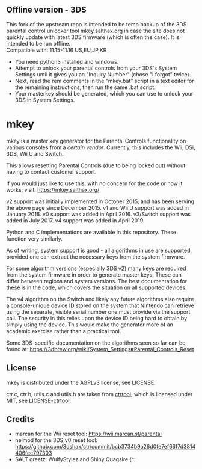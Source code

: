 ## Offline version - 3DS
This fork of the upstream repo is intended to be temp backup of the 3DS parental control unlocker tool mkey.salthax.org in case the site does not quickly update with latest 3DS firmware (which is often the case). It is intended to be run offline. </br>
Compatible with: 11.15-11.16 US,EU,JP,KR</br>
- You need python3 installed and windows. 
- Attempt to unlock your parental controls from your 3DS's System Settings until it gives you an "Inquiry Number" (chose "I forgot" twice).
- Next, read the rem comments in the "mkey.bat" script in a text editor for the remaining instructions, then run the same .bat script. 
- Your masterkey should be generated, which you can use to unlock your 3DS in System Settings.

mkey
====
mkey is a master key generator for the Parental Controls functionality on various consoles from a *certain vendor*. Currently, this includes the Wii, DSi, 3DS, Wii U and Switch.

This allows resetting Parental Controls (due to being locked out) without having to contact customer support.

If you would just like to **use** this, with no concern for the code or how it works, visit: https://mkey.salthax.org/

v2 support was initially implemented in October 2015, and has been serving the above page since December 2015. v1 and Wii U support was added in January 2016. v0 support was added in April 2016. v3/Switch support was added in July 2017. v4 support was added in April 2019.

Python and C implementations are available in this repository. These function very similarly.

As of writing, system support is good - all algorithms in use are supported, provided one can extract the necessary keys from the system firmware.

For some algorithm versions (especially 3DS v2) many keys are required from the system firmware in order to generate master keys. These can differ between regions and system versions. The best documentation for these is in the code, which covers the situation on all supported devices.

The v4 algorithm on the Switch and likely any future algorithms also require a console-unique device ID stored on the system that Nintendo can retrieve using the separate, visible serial number one must provide via the support call. The security in this relies upon the device ID being hard to obtain by simply using the device. This would make the generator more of an academic exercise rather than a practical tool.

Some 3DS-specific documentation on the algorithms seen so far can be found at: https://3dbrew.org/wiki/System_Settings#Parental_Controls_Reset

## License

mkey is distributed under the AGPLv3 license, see [LICENSE](LICENSE).

ctr.c, ctr.h, utils.c and utils.h are taken from [ctrtool](https://github.com/profi200/Project_CTR/tree/master/ctrtool), which is licensed under MIT, see [LICENSE-ctrtool](LICENSE-ctrtool).

## Credits

* marcan for the Wii reset tool: https://wii.marcan.st/parental
* neimod for the 3DS v0 reset tool: https://github.com/3dshax/ctr/commit/bcb3734b9a26d0fe7ef66f7d3814406fee797303
* SALT greetz: WulfyStylez and Shiny Quagsire (^:

